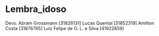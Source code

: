 # Lembra_idoso

Devs:
Abram Grossmann [31826131]
Lucas Quental [31852319]
Amilton Costa [31876765]
Luiz Felipe de O. L. e Silva [41922859]
